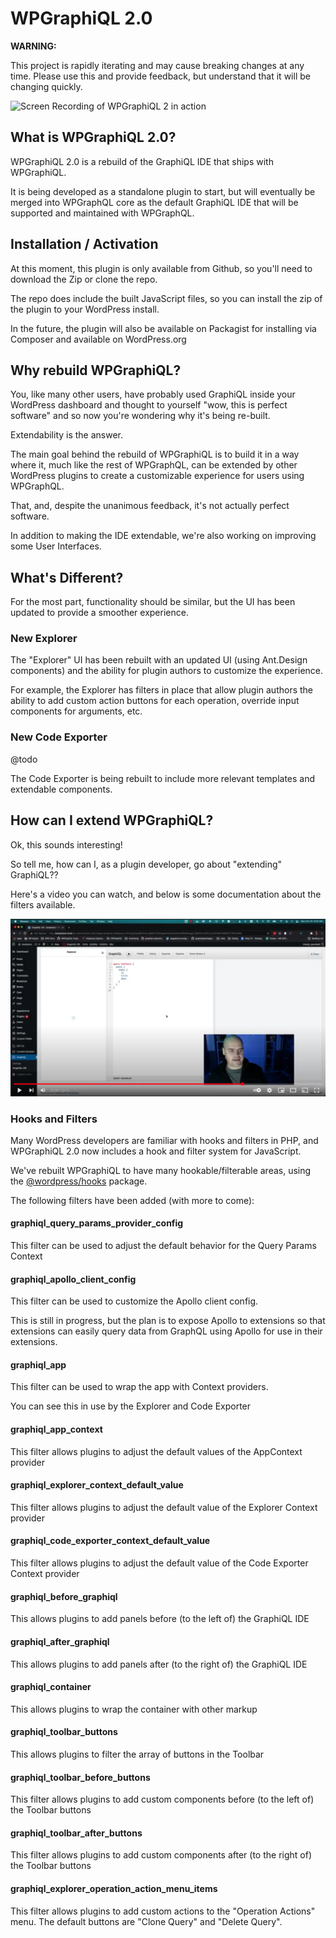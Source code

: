 # WPGraphiQL 2.0

**WARNING:**

This project is rapidly iterating and may cause breaking changes at any time. Please use this and provide feedback, but understand that it will be changing quickly.

![Screen Recording of WPGraphiQL 2 in action](./img/explorer-screen-recording.gif)

## What is WPGraphiQL 2.0?

WPGraphiQL 2.0 is a rebuild of the GraphiQL IDE that ships with WPGraphiQL.

It is being developed as a standalone plugin to start, but will eventually be merged into WPGraphQL
core as the default GraphiQL IDE that will be supported and maintained with WPGraphQL.

## Installation / Activation

At this moment, this plugin is only available from Github, so you'll need to download the Zip or clone the repo. 

The repo does include the built JavaScript files, so you can install the zip of the plugin to your WordPress install. 

In the future, the plugin will also be available on Packagist for installing via Composer and available on WordPress.org

## Why rebuild WPGraphiQL?

You, like many other users, have probably used GraphiQL inside your WordPress dashboard
and thought to yourself "wow, this is perfect software" and so now you're wondering why it's being
re-built.

Extendability is the answer.

The main goal behind the rebuild of WPGraphiQL is to build it in a way where it, much like the
rest of WPGraphQL, can be extended by other WordPress plugins to create a customizable experience
for users using WPGraphQL.

That, and, despite the unanimous feedback, it's not actually perfect software.

In addition to making the IDE extendable, we're also working on improving some User Interfaces.

## What's Different?

For the most part, functionality should be similar, but the UI has been updated to provide a smoother
experience.

### New Explorer

The "Explorer" UI has been rebuilt with an updated UI (using Ant.Design components) and the ability
for plugin authors to customize the experience.

For example, the Explorer has filters in place that allow plugin authors the ability to add custom
action buttons for each operation, override input components for arguments, etc.

### New Code Exporter

@todo

The Code Exporter is being rebuilt to include more relevant templates and extendable components.

## How can I extend WPGraphiQL?

Ok, this sounds interesting!

So tell me, how can I, as a plugin developer, go about "extending" GraphiQL??

Here's a video you can watch, and below is some documentation about the filters available.

[![Video showing how to build a WPGraphiQL extension](./img/extension-tutorial-video-screenshot.png)](https://www.youtube.com/watch?v=e2l35zAT4JQ)

### Hooks and Filters

Many WordPress developers are familiar with hooks and filters in PHP, and WPGraphiQL 2.0 now includes
a hook and filter system for JavaScript.

We've rebuilt WPGraphiQL to have many hookable/filterable areas, using
the [@wordpress/hooks](https://www.npmjs.com/package/@wordpress/hooks) package.

The following filters have been added (with more to come):

#### graphiql_query_params_provider_config

This filter can be used to adjust the default behavior for the Query Params Context

#### graphiql_apollo_client_config

This filter can be used to customize the Apollo client config.

This is still in progress, but the plan is to expose Apollo to extensions so that
extensions can easily query data from GraphQL using Apollo for use in their extensions.

#### graphiql_app

This filter can be used to wrap the app with Context providers.

You can see this in use by the Explorer and Code Exporter

#### graphiql_app_context

This filter allows plugins to adjust the default values of the AppContext provider

#### graphiql_explorer_context_default_value

This filter allows plugins to adjust the default value of the Explorer Context provider

#### graphiql_code_exporter_context_default_value

This filter allows plugins to adjust the default value of the Code Exporter Context provider

#### graphiql_before_graphiql

This allows plugins to add panels before (to the left of) the GraphiQL IDE

#### graphiql_after_graphiql

This allows plugins to add panels after (to the right of) the GraphiQL IDE

#### graphiql_container

This allows plugins to wrap the container with other markup

#### graphiql_toolbar_buttons

This allows plugins to filter the array of buttons in the Toolbar

#### graphiql_toolbar_before_buttons

This filter allows plugins to add custom components before (to the left of) the Toolbar buttons

#### graphiql_toolbar_after_buttons

This filter allows plugins to add custom components after (to the right of) the Toolbar buttons

#### graphiql_explorer_operation_action_menu_items

This filter allows plugins to add custom actions to the "Operation Actions" menu.
The default buttons are "Clone Query" and "Delete Query".
